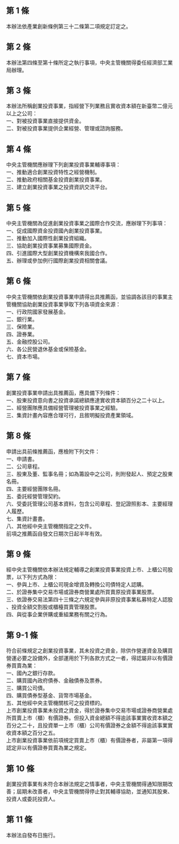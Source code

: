 第 1 條
-------
本辦法依產業創新條例第三十二條第二項規定訂定之。

第 2 條
-------
本辦法第四條至第十條所定之執行事項，中央主管機關得委任經濟部工業  
局辦理。

第 3 條
-------
本辦法所稱創業投資事業，指經營下列業務且實收資本額在新臺幣二億元  
以上之公司：  
一、對被投資事業直接提供資金。  
二、對被投資事業提供企業經營、管理或諮詢服務。

第 4 條
-------
中央主管機關應辦理下列創業投資事業輔導事項：  
一、推動適合創業投資特性之經營機制。  
二、推動政府相關基金投資創業投資事業。  
三、建立創業投資事業之投資資訊交流平台。

第 5 條
-------
中央主管機關為促進創業投資事業之國際合作交流，應辦理下列事項：  
一、促成國際資金投資國內創業投資事業。  
二、推動加入國際性創業投資組織。  
三、協助創業投資事業募集國際資金。  
四、引進國際大型創業投資機構來我國合作。  
五、辦理或參加例行國際創業投資相關會議。

第 6 條
-------
中央主管機關依創業投資事業申請得出具推薦函，並協調各該目的事業主  
管機關協助創業投資事業爭取下列各項資金來源：  
一、行政院國家發展基金。  
二、銀行業。  
三、保險業。  
四、證券業。  
五、金融控股公司。  
六、各公民營退休基金或保險基金。  
七、資本市場。

第 7 條
-------
創業投資事業申請出具推薦函，應具備下列條件：  
一、股東投資意向書之投資承諾總額應達實收資本額百分之二十以上。  
二、經營團隊應具備經營管理被投資事業之經驗。  
三、集資計畫內容應合理可行，且敘明擬投資產業領域。

第 8 條
-------
申請出具前條推薦函，應檢附下列文件：  
一、申請書。  
二、公司章程。  
三、股東及董、監事名冊；如為籌設中之公司，則附發起人、預定之股東  
    名冊。  
四、主要經營團隊名冊。  
五、委託經營管理契約。  
六、受委託管理公司基本資料，包含公司章程、登記證照影本、主要經理  
    人履歷。  
七、集資計畫書。  
八、其他經中央主管機關指定之文件。  
前項之推薦函自發文日期次日起半年有效。

第 9 條
-------
經中央主管機關依本辦法規定輔導之創業投資事業投資上市、上櫃公司股  
票，以下列方式為限：  
一、參與上市、上櫃公司現金增資及轉換公司債特定人認購。  
二、於證券集中交易市場或證券商營業處所買賣原投資事業股票。  
三、依證券交易法第四十三條之六規定參與非原投資事業私募特定人認股  
    、投資全額交割股或櫃檯買賣管理股票。  
四、與從事企業併購或重組業務有關之行為。

第 9-1 條
---------
符合前條規定之創業投資事業，其未投資之資金，除供作營運資金及購買  
營運必要之設備外，全部運用於下列各款方式之一者，得認屬非以有價證  
券買賣為業：  
一、國內之銀行存款。  
二、購買國內政府債券、金融債券及票券。  
三、購買公司債。  
四、購買債券型基金、貨幣市場基金。  
五、其他經中央主管機關核可之投資標的。  
上市創業投資事業未投資之資金，得於證券集中交易市場或證券商營業處  
所買賣上市（櫃）有價證券。但投入資金總額不得逾該事業實收資本額之  
百分之二十，且投資單一上市（櫃）公司有價證券之金額不得逾該事業實  
收資本額之百分之五。  
上市創業投資事業依前項規定買賣上市（櫃）有價證券者，非屬第一項得  
認定非以有價證券買賣為業之規定。

第 10 條
--------
創業投資事業有未符合本辦法規定之情事者，中央主管機關得通知限期改  
善；屆期未改善者，中央主管機關得停止對其輔導協助，並通知其股東、  
投資人或委託投資人。

第 11 條
--------
本辦法自發布日施行。

